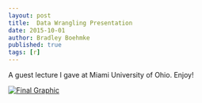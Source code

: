 ```yaml
---
layout: post
title:  Data Wrangling Presentation
date: 2015-10-01
author: Bradley Boehmke
published: true
tags: [r]
---
```


A guest lecture I gave at Miami University of Ohio. Enjoy!

[![Final Graphic](http://bradleyboehmke.github.io/figure/source/data-wrangling-presentation/2015-12-28-data-wrangling-presentation/presentation.png)](http://rpubs.com/bradleyboehmke/data_processing)

<!--more-->
